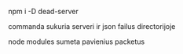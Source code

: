 npm i -D dead-server 

commanda sukuria serveri ir json failus directorijoje

node modules sumeta pavienius packetus